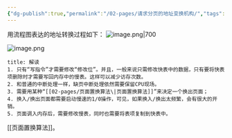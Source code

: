 ```yaml
---
{"dg-publish":true,"permalink":"/02-pages/请求分页的地址变换机构/","tags":["personal/blog","os"]}
---
```


用流程图表达的地址转换过程如下：
![image.png|700](https://yelanyanyu-img-bed.oss-cn-hangzhou.aliyuncs.com/img/blog/2024/09/20240917213317.png)

![image.png](https://yelanyanyu-img-bed.oss-cn-hangzhou.aliyuncs.com/img/blog/2024/09/20240917213347.png)

```ad-note
title: 解读
1. 只有“写指令”才需要修改“修改位”。并且，一般来说只需修改快表中的数据，只有要将快表项删除时才需要写回内存中的慢表。这样可以减少访存次数。
2. 和普通的中断处理一样，缺页中断处理依然需要保留CPU现场。
3. 需要用某种“[[02-pages/页面置换算法\|页面置换算法]]”来决定一个换出页面；
4. 换入/换出页面都需要启动慢速的1/0操作，可见，如果换入/换出太频繁，会有很大的开销。
5. 页面调入内存后，需要修改慢表，同时也需要将表项复制到快表中。
```

[[页面置换算法]]。